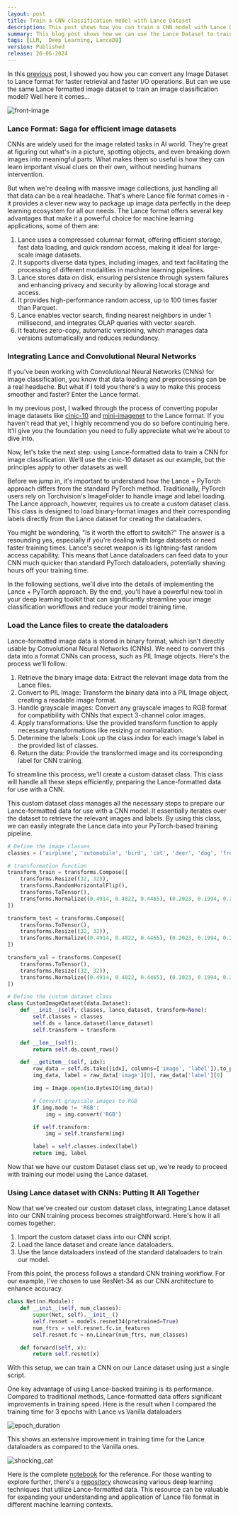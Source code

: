 ```yaml
---
layout: post
title: Train a CNN classification model with Lance Dataset
description: This post shows how you can train a CNN model with Lance Dataset
summary: This blog post shows how we can use the Lance Dataset to train a CNN model
tags: [LLM,  Deep Learning, LanceDB]
version: Published
release: 26-06-2024
---
```



In this [previous](https://vipul-maheshwari.github.io/2024/04/09/convert-any-image-dataset-to-lance) post, I showed you how you can convert any Image Dataset to Lance format for faster retrieval and faster I/O operations. But can we use the same Lance formatted image dataset to train an image classification model? Well here it comes...

![front-image](https://github.com/vipul-maheshwari/vipul-maheshwari.github.io/blob/main/images/train-a-cnn-with-lance-dataset/training_a_cnn.png?raw=true)

### Lance Format: Saga for efficient image datasets

CNNs are widely used for the image related tasks in AI world. They're great at figuring out what's in a picture, spotting objects, and even breaking down images into meaningful parts. What makes them so useful is how they can learn important visual clues on their own, without needing humans intervention.

But when we're dealing with massive image collections, just handling all that data can be a real headache. That's where Lance file format comes in - it provides a clever new way to package up image data perfectly in the deep learning ecosystem for all our needs. The Lance format offers several key advantages that make it a powerful choice for machine learning applications, some of them are:

1. Lance uses a compressed columnar format, offering efficient storage, fast data loading, and quick random access, making it ideal for large-scale image datasets.
2. It supports diverse data types, including images, and text facilitating the processing of different modalities in machine learning pipelines.
3. Lance stores data on disk, ensuring persistence through system failures and enhancing privacy and security by allowing local storage and access.
4. It provides high-performance random access, up to 100 times faster than Parquet.
5. Lance enables vector search, finding nearest neighbors in under 1 millisecond, and integrates OLAP queries with vector search.
6. It features zero-copy, automatic versioning, which manages data versions automatically and reduces redundancy.

### Integrating Lance and Convolutional Neural Networks

If you've been working with Convolutional Neural Networks (CNNs) for image classification, you know that data loading and preprocessing can be a real headache. But what if I told you there's a way to make this process smoother and faster? Enter the Lance format.

In my previous post, I walked through the process of converting popular image datasets like [cinic-10](https://www.kaggle.com/datasets/vipulmaheshwarii/cinic-10-lance-dataset?ref=blog.lancedb.com) and [mini-imagenet](https://www.kaggle.com/datasets/vipulmaheshwarii/mini-imagenet-lance-dataset) to the Lance format. If you haven't read that yet, I highly recommend you do so before continuing here. It'll give you the foundation you need to fully appreciate what we're about to dive into.

Now, let's take the next step: using Lance-formatted data to train a CNN for image classification. We'll use the cinic-10 dataset as our example, but the principles apply to other datasets as well.

Before we jump in, it's important to understand how the Lance + PyTorch approach differs from the standard PyTorch method. Traditionally, PyTorch users rely on Torchvision's ImageFolder to handle image and label loading. The Lance approach, however, requires us to create a custom dataset class. This class is designed to load binary-format images and their corresponding labels directly from the Lance dataset for creating the dataloaders.

You might be wondering, "Is it worth the effort to switch?" The answer is a resounding yes, especially if you're dealing with large datasets or need faster training times. Lance's secret weapon is its lightning-fast random access capability. This means that Lance dataloaders can feed data to your CNN much quicker than standard PyTorch dataloaders, potentially shaving hours off your training time.

In the following sections, we'll dive into the details of implementing the Lance + PyTorch approach. By the end, you'll have a powerful new tool in your deep learning toolkit that can significantly streamline your image classification workflows and reduce your model training time.

### Load the Lance files to create the dataloaders

Lance-formatted image data is stored in binary format, which isn't directly usable by Convolutional Neural Networks (CNNs). We need to convert this data into a format CNNs can process, such as PIL Image objects. Here's the process we'll follow:

1. Retrieve the binary image data: Extract the relevant image data from the Lance files.
2. Convert to PIL Image: Transform the binary data into a PIL Image object, creating a readable image format.
3. Handle grayscale images: Convert any grayscale images to RGB format for compatibility with CNNs that expect 3-channel color images.
4. Apply transformations: Use the provided transform function to apply necessary transformations like resizing or normalization.
5. Determine the labels: Look up the class index for each image's label in the provided list of classes.
6. Return the data: Provide the transformed image and its corresponding label for CNN training.

To streamline this process, we'll create a custom dataset class. This class will handle all these steps efficiently, preparing the Lance-formatted data for use with a CNN.

This custom dataset class manages all the necessary steps to prepare our Lance-formatted data for use with a CNN model. It essentially iterates over the dataset to retrieve the relevant images and labels. By using this class, we can easily integrate the Lance data into your PyTorch-based training pipeline.

```python
# Define the image classes
classes = ('airplane', 'automobile', 'bird', 'cat', 'deer', 'dog', 'frog', 'horse', 'ship', 'truck')

# transformation function 
transform_train = transforms.Compose([
    transforms.Resize((32, 32)),
    transforms.RandomHorizontalFlip(),
    transforms.ToTensor(),
    transforms.Normalize((0.4914, 0.4822, 0.4465), (0.2023, 0.1994, 0.2010)),
])

transform_test = transforms.Compose([
    transforms.ToTensor(),
    transforms.Resize((32, 32)),
    transforms.Normalize((0.4914, 0.4822, 0.4465), (0.2023, 0.1994, 0.2010)),
])

transform_val = transforms.Compose([
    transforms.ToTensor(),
    transforms.Resize((32, 32)),
    transforms.Normalize((0.4914, 0.4822, 0.4465), (0.2023, 0.1994, 0.2010)),
])
```

```python
# Define the custom dataset class
class CustomImageDataset(data.Dataset):
    def __init__(self, classes, lance_dataset, transform=None):
        self.classes = classes
        self.ds = lance.dataset(lance_dataset)
        self.transform = transform

    def __len__(self):
        return self.ds.count_rows()

    def __getitem__(self, idx):
        raw_data = self.ds.take([idx], columns=['image', 'label']).to_pydict()
        img_data, label = raw_data['image'][0], raw_data['label'][0]

        img = Image.open(io.BytesIO(img_data))

        # Convert grayscale images to RGB
        if img.mode != 'RGB':
            img = img.convert('RGB')

        if self.transform:
            img = self.transform(img)

        label = self.classes.index(label)
        return img, label
```

Now that we have our custom Dataset class set up, we're ready to proceed with training our model using the Lance dataset.

### Using Lance dataset with CNNs: Putting It All Together

Now that we've created our custom dataset class, integrating Lance dataset into our CNN training process becomes straightforward. Here's how it all comes together:

1. Import the custom dataset class into our CNN script.
2. Load the lance dataset and create lance dataloaders.
3. Use the lance dataloaders instead of the standard dataloaders to train our model.

From this point, the process follows a standard CNN training workflow. For our example, I've chosen to use ResNet-34 as our CNN architecture to enhance accuracy.

```python
class Net(nn.Module):
    def __init__(self, num_classes):
        super(Net, self).__init__()
        self.resnet = models.resnet34(pretrained=True)
        num_ftrs = self.resnet.fc.in_features
        self.resnet.fc = nn.Linear(num_ftrs, num_classes)

    def forward(self, x):
        return self.resnet(x)
```

With this setup, we can train a CNN on our Lance dataset using just a single script. 

One key advantage of using Lance-backed training is its performance. Compared to traditional methods, Lance-formatted data offers significant improvements in training speed. Here is the result when I compared the training time for 3 epochs with Lance vs Vanilla dataloaders 

![epoch_duration](https://github.com/vipul-maheshwari/vipul-maheshwari.github.io/blob/main/images/train-a-cnn-with-lance-dataset/epoch_duration.png?raw=true)

This shows an extensive improvement in training time for the Lance dataloaders as compared to the Vanilla ones. 

![shocking_cat](https://github.com/vipul-maheshwari/vipul-maheshwari.github.io/blob/main/images/train-a-cnn-with-lance-dataset/shocking_cat.png?raw=true)

Here is the complete [notebook](https://github.com/lancedb/lance-deeplearning-recipes/blob/main/community-examples/cnn-model-with-lance-dataset.ipynb) for the reference. For those wanting to explore further, there's a [repository](https://github.com/lancedb/lance-deeplearning-recipes) showcasing various deep learning techniques that utilize Lance-formatted data. This resource can be valuable for expanding your understanding and application of Lance file format in different machine learning contexts. 